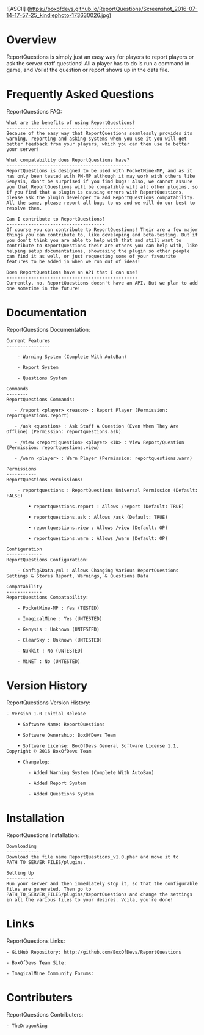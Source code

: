 ![ASCII]
(https://boxofdevs.github.io/ReportQuestions/Screenshot_2016-07-14-17-57-25_kindlephoto-173630026.jpg)

Overview
========
ReportQuestions is simply just an easy way for players to report players or ask the server staff questions! All a player has to do is run a command in game, and Voila! the question or report shows up in the data file.

Frequently Asked Questions
==========================
ReportQuestions FAQ:

	What are the benefits of using ReportQuestions?
	-----------------------------------------------
	Because of the easy way that ReportQuestions seamlessly provides its warning, reporting and asking systems when you use it you will get better feedback from your players, which you can then use to better your server!

    What compatability does ReportQuestions have?
    ---------------------------------------------
    ReportQuestions is designed to be used with PocketMine-MP, and as it has only been tested with PM-MP although it may work with others like Genysis, don't be surprised if you find bugs! Also, we cannot assure you that ReportQuestions will be compatible will all other plugins, so if you find that a plugin is causing errors with ReportQuestions, please ask the plugin developer to add ReportQuestions compatability. All the same, please report all bugs to us and we will do our best to resolve them.

    Can I contribute to ReportQuestions?
    ------------------------------------
    Of course you can contribute to ReportQuestions! Their are a few major things you can contribute to, like developing and beta-testing. But if you don't think you are able to help with that and still want to contribute to ReportQuestions their are others you can help with, like helping setup documentations, showcasing the plugin so other people can find it as well, or just requesting some of your favourite features to be added in when we run out of ideas!

    Does ReportQuestions have an API that I can use?
    ------------------------------------------------
    Currently, no, ReportQuestions doesn't have an API. But we plan to add one sometime in the future!

Documentation
=============
ReportQuestions Documentation:

	Current Features
	----------------

		- Warning System (Complete With AutoBan)

		- Report System

		- Questions System

	Commands
	--------
	ReportQuestions Commands:

	   - /report <player> <reason> : Report Player (Permission: reportquestions.report)

	   - /ask <question> : Ask Staff A Question (Even When They Are Offline) (Permission: reportquestions.ask)

	   - /view <report|question> <player> <ID> : View Report/Question (Permission: reportquestions.view)

	   - /warn <player> : Warn Player (Permission: reportquestions.warn)

	Permissions
	-----------
	ReportQuestions Permissions:

		- reportquestions : ReportQuestions Universal Permission (Default: FALSE)

            • reportquestions.report : Allows /report (Default: TRUE)

            • reportquestions.ask : Allows /ask (Default: TRUE)

            • reportquestions.view : Allows /view (Default: OP)

            • reportquestions.warn : Allows /warn (Default: OP)

	Configuration
	-------------
	ReportQuestions Configuration:

		- Config&Data.yml : Allows Changing Various ReportQuestions Settings & Stores Report, Warnings, & Questions Data

	Compatability
	-------------
	ReportQuestions Compatability:

		- PocketMine-MP : Yes (TESTED)

		- ImagicalMine : Yes (UNTESTED)

		- Genysis : Unknown (UNTESTED)

		- ClearSky : Unknown (UNTESTED)

		- Nukkit : No (UNTESTED)

		- MiNET : No (UNTESTED)

Version History
===============
ReportQuestions Version History:

	- Version 1.0 Initial Release

		• Software Name: ReportQuestions

		• Software Ownership: BoxOfDevs Team

		• Software License: BoxOfDevs General Software License 1.1, Copyright © 2016 BoxOfDevs Team

		• Changelog:

			- Added Warning System (Complete With AutoBan)

			- Added Report System

			- Added Questions System

Installation
============
ReportQuestions Installation:

    Downloading
    ------------
    Download the file name ReportQuestions_v1.0.phar and move it to PATH_TO_SERVER_FILES/plugins.

    Setting Up
    ----------
    Run your server and then immediately stop it, so that the configurable files are generated. Then go to PATH_TO_SERVER_FILES/plugins/ReportQuestions and change the settings in all the various files to your desires. Voila, you're done!

Links
=====
ReportQuestions Links:

	- GitHub Repository: http://github.com/BoxOfDevs/ReportQuestions

	- BoxOfDevs Team Site: 

	- ImagicalMine Community Forums: 

Contributers
============
ReportQuestions Contributers:

	- TheDragonRing
